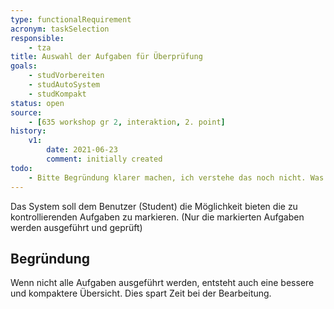 ```yaml
---
type: functionalRequirement
acronym: taskSelection
responsible:
    - tza
title: Auswahl der Aufgaben für Überprüfung
goals:
    - studVorbereiten
    - studAutoSystem
    - studKompakt
status: open
source:
    - [635 workshop gr 2, interaktion, 2. point]
history:
    v1:
        date: 2021-06-23
        comment: initially created
todo:
    - Bitte Begründung klarer machen, ich verstehe das noch nicht. Was hat der Student davon, dass eine Aufgabe noch nicht kontrolliert wird, obwohl er/sie als fertig gepusht hat?
---
```


Das System soll dem Benutzer (Student) die Möglichkeit bieten die zu kontrollierenden Aufgaben zu markieren.
(Nur die markierten Aufgaben werden ausgeführt und geprüft)

## Begründung

Wenn nicht alle Aufgaben ausgeführt werden, entsteht auch eine bessere und kompaktere Übersicht.
Dies spart Zeit bei der Bearbeitung.
